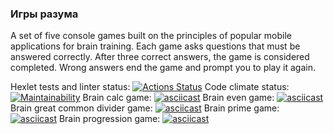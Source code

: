 ### Игры разума

A set of five console games built on the principles of popular mobile applications for brain training. Each game asks questions that must be answered correctly. After three correct answers, the game is considered completed. Wrong answers end the game and prompt you to play it again.

Hexlet tests and linter status:
[![Actions Status](https://github.com/cheenchok/frontend-project-44/actions/workflows/hexlet-check.yml/badge.svg)](https://github.com/cheenchok/frontend-project-44/actions)
Code climate status:
[![Maintainability](https://api.codeclimate.com/v1/badges/cf51ab8036e2ed562643/maintainability)](https://codeclimate.com/github/cheenchok/frontend-project-44/maintainability)
Brain calc game:
[![asciicast](https://asciinema.org/a/ETa6MGqkkKgpx5ueAzJ4oT1it.svg)](https://asciinema.org/a/ETa6MGqkkKgpx5ueAzJ4oT1it)
Brain even game:
[![asciicast](https://asciinema.org/a/wa7TO6WJqfE5uWoPsN9xjdEqR.svg)](https://asciinema.org/a/wa7TO6WJqfE5uWoPsN9xjdEqR)
Brain great common divider game:
[![asciicast](https://asciinema.org/a/BC7dJhK8kMp9y9zaz7HJpshZm.svg)](https://asciinema.org/a/BC7dJhK8kMp9y9zaz7HJpshZm)
Brain prime game:
[![asciicast](https://asciinema.org/a/qfK67RGBzDABer8WToJX1Yvdz.svg)](https://asciinema.org/a/qfK67RGBzDABer8WToJX1Yvdz)
Brain progression game:
[![asciicast](https://asciinema.org/a/qQj1UGIywJgalZefVyo2nua9z.svg)](https://asciinema.org/a/qQj1UGIywJgalZefVyo2nua9z)
